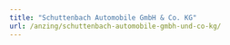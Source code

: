 ```yaml
---
title: "Schuttenbach Automobile GmbH & Co. KG"
url: /anzing/schuttenbach-automobile-gmbh-und-co-kg/
---
```

